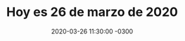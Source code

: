 ---
layout: post
category: Coqueto Escenario
date: 2020-03-26 11:30:00 -0300
title: Hoy es 26 de marzo de 2020
image: https://oceano.uy/api/images/programas/TodoPasa/IMG4411.jpg
summary: El viejo celebró un nuevo aniversario de vida rodeado de los suyos. No faltaron las noticias insólitas y más del ciclo de Corona Virus, y el anuncio inminente de la caída de Pandemia en la Torre
file: https://audios.oceanofm.com/programas/Abrepalabra/20-03-26Adusto.mp3
duration: 32:28
oceanourl: https://oceano.uy/abrepalabra/coqueto-escenario/21243-hoy-es-26-de-marzo-de-2020
---